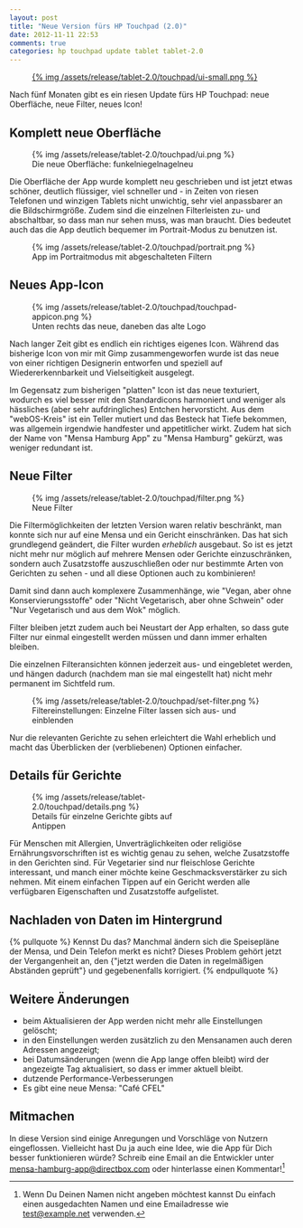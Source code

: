 ```yaml
---
layout: post
title: "Neue Version fürs HP Touchpad (2.0)"
date: 2012-11-11 22:53
comments: true
categories: hp touchpad update tablet tablet-2.0
---
```


<figure class="left">
	<a href="{{page.url}}">
		{% img /assets/release/tablet-2.0/touchpad/ui-small.png %}
	</a>
</figure> 

Nach fünf Monaten gibt es ein riesen Update fürs HP Touchpad: neue 
Oberfläche, neue Filter, neues Icon!

<!--more-->


Komplett neue Oberfläche
---

<figure>
	{% img /assets/release/tablet-2.0/touchpad/ui.png %}
	<figcaption>Die neue Oberfläche: funkelniegelnagelneu</figcaption>
</figure> 

Die Oberfläche der App wurde komplett neu geschrieben und ist jetzt 
etwas schöner, deutlich flüssiger, viel schneller und - in Zeiten 
von riesen Telefonen und winzigen Tablets nicht unwichtig, sehr viel 
anpassbarer an die Bildschirmgröße.  Zudem sind die einzelnen 
Filterleisten zu- und abschaltbar, so dass man nur sehen muss, was 
man braucht. Dies bedeutet auch das die App deutlich bequemer im 
Portrait-Modus zu benutzen ist.

<figure>
	{% img /assets/release/tablet-2.0/touchpad/portrait.png  %}
	<figcaption>App im Portraitmodus mit abgeschalteten Filtern</figcaption>
</figure> 

Neues App-Icon
---
<figure>
	{% img /assets/release/tablet-2.0/touchpad/touchpad-appicon.png  %}
	<figcaption>Unten rechts das neue, daneben das alte Logo</figcaption>
</figure> 

Nach langer Zeit gibt es endlich ein richtiges eigenes Icon. Während 
das bisherige Icon von mir mit Gimp zusammengeworfen wurde ist das 
neue von einer richtigen Designerin entworfen und speziell auf 
Wiedererkennbarkeit und Vielseitigkeit ausgelegt.

Im Gegensatz zum bisherigen "platten" Icon ist das neue texturiert, 
wodurch es viel besser mit den Standardicons harmoniert und weniger 
als hässliches (aber sehr aufdringliches) Entchen hervorsticht. Aus 
dem "webOS-Kreis" ist ein Teller mutiert und das Besteck hat Tiefe 
bekommen, was allgemein irgendwie handfester und appetitlicher 
wirkt. Zudem hat sich der Name von "Mensa Hamburg App" zu "Mensa 
Hamburg" gekürzt, was weniger redundant ist.


Neue Filter
---

<figure>
	{% img /assets/release/tablet-2.0/touchpad/filter.png  %}
	<figcaption>Neue Filter</figcaption>
</figure> 

Die Filtermöglichkeiten der letzten Version waren relativ beschränkt, man
konnte sich nur auf eine Mensa und ein Gericht einschränken. Das hat sich
grundlegend geändert, die Filter wurden *erheblich* ausgebaut. 
So ist es jetzt nicht mehr nur möglich auf mehrere Mensen oder Gerichte 
einzuschränken, sondern auch Zusatzstoffe auszuschließen oder nur bestimmte 
Arten von Gerichten zu sehen - und all diese Optionen auch zu kombinieren!

Damit sind dann auch komplexere Zusammenhänge, wie "Vegan, aber ohne
Konservierungsstoffe" oder "Nicht Vegetarisch, aber ohne Schwein" oder 
"Nur Vegetarisch und aus dem Wok" möglich.

Filter bleiben jetzt zudem auch bei Neustart der App erhalten, so dass gute 
Filter nur einmal eingestellt werden müssen und dann immer erhalten bleiben.

Die einzelnen Filteransichten können jederzeit aus- und eingebletet werden, 
und hängen dadurch (nachdem man sie mal eingestellt hat) nicht mehr 
permanent im Sichtfeld rum.

<figure>
	{% img /assets/release/tablet-2.0/touchpad/set-filter.png  %}
	<figcaption>Filtereinstellungen: Einzelne Filter lassen sich aus- 
	und einblenden</figcaption>
</figure> 

Nur die relevanten Gerichte zu sehen erleichtert die Wahl erheblich und
macht das Überblicken der (verbliebenen) Optionen einfacher.


Details für Gerichte
----
<figure class="right" style="max-width: 60%;">
	{% img /assets/release/tablet-2.0/touchpad/details.png  %}
	<figcaption>Details für einzelne Gerichte gibts auf Antippen</figcaption>
</figure> 

Für Menschen mit Allergien, Unverträglichkeiten oder religiöse 
Ernährungsvorschriften ist es wichtig genau zu sehen, welche 
Zusatzstoffe in den Gerichten sind. Für Vegetarier sind nur 
fleischlose Gerichte interessant, und manch einer möchte keine 
Geschmacksverstärker zu sich nehmen. Mit einem einfachen Tippen auf 
ein Gericht werden alle verfügbaren Eigenschaften und Zusatzstoffe 
aufgelistet.


Nachladen von Daten im Hintergrund
---

{% pullquote %}
Kennst Du das? Manchmal ändern sich die Speisepläne der Mensa, und 
Dein Telefon merkt es nicht? Dieses Problem gehört jetzt der 
Vergangenheit an, den {"jetzt werden die Daten in regelmäßigen 
Abständen geprüft"} und gegebenenfalls korrigiert.
{% endpullquote %}

Weitere Änderungen
---
- beim Aktualisieren der App werden nicht mehr alle Einstellungen gelöscht;
- in den Einstellungen werden zusätzlich zu den Mensanamen auch deren Adressen angezeigt;
- bei Datumsänderungen (wenn die App lange offen bleibt) wird der angezeigte Tag aktualisiert, so dass er immer aktuell bleibt.
- dutzende Performance-Verbesserungen
- Es gibt eine neue Mensa: "Café CFEL"

Mitmachen
---
In diese Version sind einige Anregungen und Vorschläge von Nutzern
eingeflossen. Vielleicht hast Du ja auch eine Idee, wie die App für Dich
besser funktionieren würde? Schreib eine Email an die Entwickler unter
<mensa-hamburg-app@directbox.com> oder hinterlasse einen Kommentar![^1]

[^1]: Wenn Du Deinen Namen nicht angeben möchtest kannst Du einfach einen ausgedachten Namen und eine Emailadresse wie test@example.net verwenden.

